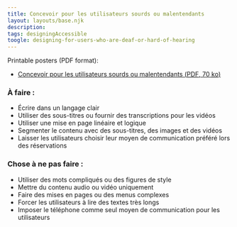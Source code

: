 ```yaml
---
title: Concevoir pour les utilisateurs sourds ou malentendants
layout: layouts/base.njk
description:
tags: designingAccessible
toogle: designing-for-users-who-are-deaf-or-hard-of-hearing
---
```

<p>Printable posters <span id="das1">(PDF format)</span>:</p>
<ul>
			<li><a href="{{ rootPath }}docs/posters/Sourds-fr_2023.pdf" id="das4" aria-labelledby="das4 das1">Concevoir pour les utilisateurs sourds ou malentendants (<abbr lang="en" title="Portable Document Format">PDF</abbr>, 70 <abbr title="kilo-octet">ko</abbr>)</a></li></ul>


<div class="row">
	<div class="col-md-6">

### À faire :

*   Écrire dans un langage clair
*   Utiliser des sous-titres ou fournir des transcriptions pour les vidéos
*   Utiliser une mise en page linéaire et logique
*   Segmenter le contenu avec des sous-titres, des images et des vidéos
*   Laisser les utilisateurs choisir leur moyen de communication préféré lors des réservations
	</div>
	<div class="col-md-6">

### Chose à ne pas faire :

*   Utiliser des mots compliqués ou des figures de style
*   Mettre du contenu audio ou vidéo uniquement
*   Faire des mises en pages ou des menus complexes
*   Forcer les utilisateurs à lire des textes très longs
*   Imposer le téléphone comme seul moyen de communication pour les utilisateurs
	</div>
</div>
